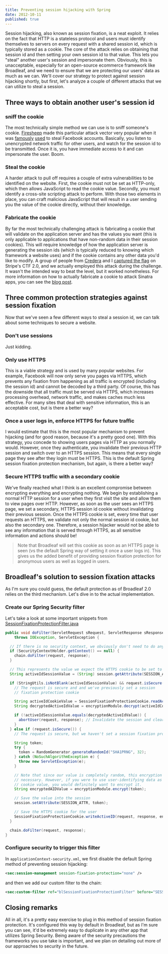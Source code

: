 ```yaml
---
title: Preventing session hijacking with Spring
date: 2012-10-11
published: true
---
```


Session hijacking, also known as session fixation, is a neat exploit. It relies on the fact that HTTP is a stateless protocol and users must identify themselves to servers on every request with a shared session id, which is typically stored as a cookie. The core of the attack relies on obtaining that session id and then setting your own session id to that value. This lets you "steal" another user's session and impersonate them. Obviously, this is unacceptable, especially for an open-source ecommerce framework like Broadleaf, and we need to ensure that we are protecting our users' data as much as we can. We'll cover our strategy to protect against session hijacking shortly, but first, let's analyze a couple of different attacks that we can utilize to steal a session.

## Three ways to obtain another user's session id

### sniff the cookie

The most technically simple method we can use is to sniff someone's cookie. [Firesheep](http://en.wikipedia.org/wiki/Firesheep) made this particular attack vector very popular when it was [famously](http://lifehacker.com/5672313/sniff-out-user-credentials-at-wi+fi-hotspots-with-firesheep) [used](http://blogs.computerworld.com/17254/i_hijacked_a_facebook_account_with_firesheep) to steal Facebook accounts. Basically, you listen to unencrypted network traffic for other users, and watch for the session id to be transmitted. Once it is, you have immediate access to it and can impersonate the user. Boom.

### Steal the cookie

A harder attack to pull off requires a couple of extra vulnerabilities to be identified on the website. First, the cookie must not be set as HTTP-only, which then allows JavaScript to read the cookie value. Secondly, you must identify a cross-site scripting attack to perform. With those two elements in place, you can craft malicious JavaScript that will result in a user sending you the value of the cookie directly, without their knowledge.

### Fabricate the cookie

By far the most technically challenging attack is fabricating a cookie that will validate on the application server and has the values you want (this is only applicable to applications that have non-random data in their session cookies). This will require knowledge of how the application server is generating the session ids (which is typically reduced to knowing which framework a website uses) and if the cookie contains any other data you'd like to modify. A group of people from [Credera](http://www.credera.com) and I [captured the flag](https://blog.credera.com/topic/technology-solutions/hacking-for-fun-stripes-capture-the-flag-2-0/) on Stripe's CTF 2.0, and we actually employed this attack during the challenge. It wasn't the intended way to beat the level, but it worked nonetheless. For more information on how to actually fabricate a cookie to attack Sinatra apps, you can see the [blog post](http://blog.credera.com/topic/technology-solutions/stripes-capture-the-flag-2-0-bonus/).

## Three common protection strategies against session fixation

Now that we've seen a few different ways to steal a session id, we can talk about some techniques to secure a website.

### Don't use sessions

Just kidding.

### Only use HTTPS

This is a viable strategy and is used by many popular websites. For example, Facebook will now only serve you pages via HTTPS, which prevents any fixation from happening as all traffic is encrypted (including the session id) and cannot be decoded by a third party. Of course, this has the downside that all traffic must be served via HTTPS, which increases processing overhead, network traffic, and makes caches much less effective. For many sites that deal with sensitive information, this is an acceptable cost, but is there a better way?

### Once a user logs in, enforce HTTPS for future traffic

I would estimate that this is the most popular mechanism to prevent hijacking (and for good reason, because it's a pretty good one). With this strategy, you concede to showing users pages via HTTP as you normally would. However, once they authenticate, you invalidate their previous HTTP session and switch over to an HTTPS session. This means that every single page they see after they login must be HTTPS. This is the default Spring session fixation protection mechanism, but again, is there a better way?

### Secure HTTPS traffic with a secondary cookie

We've finally reached what I think is an excellent compromise between encrypting everything and encrypting nothing. We begin by establishing a normal HTTP session for a user when they first visit the site and allow them to view pages over HTTP. However, as soon as the user sees an HTTPS page, we set a secondary, HTTPS session id cookie without invalidating their previous session. Once the HTTPS cookie is set, every time that user requests an HTTPS, we validate not only the normal session id cookie, but also the secondary one. Therefore, a session hijacker would not be able to see any information that is served through HTTPS, as all sensitive information and actions should be!

> Note that Broadleaf will set this cookie as soon as an HTTPS page is seen (vs the default Spring way of setting it once a user logs in). This gives us the added benefit of providing session fixation protection for anonymous users as well as logged in users.

## Broadleaf's solution to session fixation attacks

As I'm sure you could guess, the default protection as of Broadleaf 2.0 relies on the third mechanism. Let's dive in to the actual implementation.

### Create our Spring Security filter

Let's take a look at some important snippets from [SessionFixationProtectionFilter.java](https://github.com/BroadleafCommerce/BroadleafCommerce/blob/master/core/broadleaf-profile-web/src/main/java/org/broadleafcommerce/profile/web/core/security/SessionFixationProtectionFilter.java)

```java
public void doFilter(ServletRequest sRequest, ServletResponse sResponse, FilterChain chain)
    throws IOException, ServletException {

  // If there is no security context, we obviously don't need to do anything
  if (SecurityContextHolder.getContext() == null) {
    chain.doFilter(request, response);
  }

  // This represents the value we expect the HTTPS cookie to be set to
  String activeIdSessionValue = (String) session.getAttribute(SESSION_ATTR);

  if (StringUtils.isNotBlank(activeIdSessionValue) && request.isSecure()) {
    // The request is secure and and we've previously set a session
    // fixation protection cookie

    String activeIdCookieValue = SessionFixationProtectionCookie.readActiveID(request);
    String decryptedActiveIdValue = encryptionModule.decrypt(activeIdCookieValue);

    if (!activeIdSessionValue.equals(decryptedActiveIdValue)) {
      abortUser(request, response); // Invalidate the session and clear their cookies
    }
  } else if (request.isSecure()) {
    // The request is secure, but we haven't set a session fixation protection cookie yet

    String token;
    try {
      token = RandomGenerator.generateRandomId("SHA1PRNG", 32);
    } catch (NoSuchAlgorithmException e) {
      throw new ServletException(e);
    }

    // Note that since our value is completely random, this encryption is not
    // necessary. However, if you were to use user-identifying data as your secondary
    // cookie value, you would definitely want to encrypt it.
    String encryptedAIDValue = encryptionModule.encrypt(token);

    // Save the value into the session
    session.setAttribute(SESSION_ATTR, token);

    // Save the HTTPS cookie for the user
    SessionFixationProtectionCookie.writeActiveID(request, response, encryptedAIDValue);
  }

  chain.doFilter(request, response);
}
```

### Configure security to trigger this filter

In `applicationContext-security.xml`, we first disable the default Spring method of preventing session hijacking:

```xml
<sec:session-management session-fixation-protection="none" />
```

and then we add our custom filter to the chain:

```xml
<sec:custom-filter ref="blSessionFixationProtectionFilter" before="SESSION_MANAGEMENT_FILTER"/>
```

## Closing remarks

All in all, it's a pretty easy exercise to plug in this method of session fixation protection. It's configured this way by default in Broadleaf, but as I'm sure you can see, it'd be extremely easy to duplicate in any other app that utilizes Spring Security. Being aware of the security precautions the frameworks you use take is important, and we plan on detailing out more of our approaches to security in the future.
